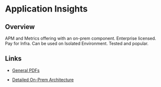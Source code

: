 # Application Insights #

## Overview ##

APM and Metrics offering with an on-prem component. Enterprise licensed. Pay for Infra. Can be used on Isolated Environment. Tested and popular.

## Links ##

* [General PDFs](https://docs.appdynamics.com/display/PRO21/PDFs)
  
* [Detailed On-Prem Architecture](https://docs.appdynamics.com/download/attachments/111020473/AppDynamics_OnPrem_Detail-20.12.pdf?version=1&modificationDate=1609366049000&api=v2)
